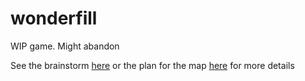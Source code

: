 # wonderfill
WIP game. Might abandon

See the brainstorm [here](plan/wonderfill.txt) or the plan for the map [here](plan/flow.txt) for more details

